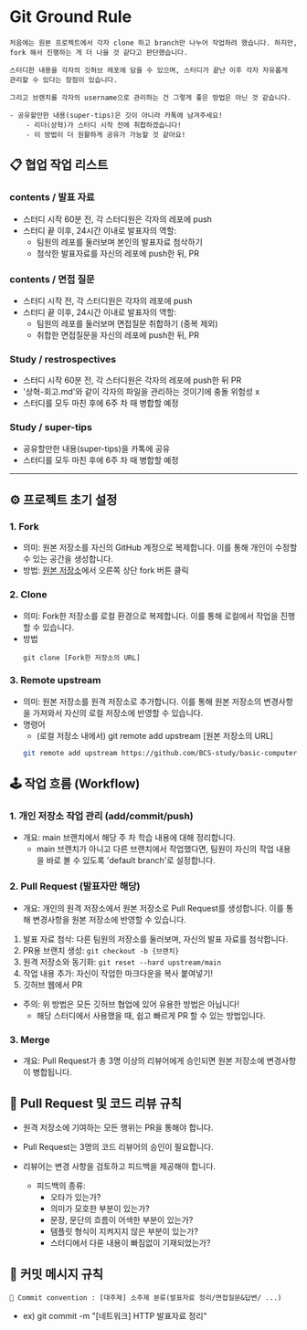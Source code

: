 # Git Ground Rule
```
처음에는 원본 프로젝트에서 각자 clone 하고 branch만 나누어 작업하려 했습니다. 하지만, fork 해서 진행하는 게 더 나을 것 같다고 판단했습니다. 

스터디한 내용을 각자의 깃허브 레포에 담을 수 있으며, 스터디가 끝난 이후 각자 자유롭게 관리할 수 있다는 장점이 있습니다. 

그리고 브랜치를 각자의 username으로 관리하는 건 그렇게 좋은 방법은 아닌 것 같습니다.

- 공유할만한 내용(super-tips)은 깃이 아니라 카톡에 남겨주세요!
    - 리더(상혁)가 스터디 시작 전에 취합하겠습니다!
    - 이 방법이 더 원활하게 공유가 가능할 것 같아요!
```
## 📋 협업 작업 리스트
### contents / 발표 자료
- 스터디 시작 60분 전, 각 스터디원은 각자의 레포에 push
- 스터디 끝 이후, 24시간 이내로 발표자의 역할:
    - 팀원의 레포를 둘러보며 본인의 발표자료 첨삭하기
    - 첨삭한 발표자료를 자신의 레포에 push한 뒤, PR

### contents / 면접 질문
- 스터디 시작 전, 각 스터디원은 각자의 레포에 push
- 스터디 끝 이후, 24시간 이내로 발표자의 역할:
    - 팀원의 레포를 둘러보며 면접질문 취합하기 (중복 제외)
    - 취합한 면접질문을 자신의 레포에 push한 뒤, PR

### Study / restrospectives
- 스터디 시작 60분 전, 각 스터디원은 각자의 레포에 push한 뒤 PR
- '상혁-회고.md'와 같이 각자의 파일을 관리하는 것이기에 충돌 위험성 x
- 스터디를 모두 마친 후에 6주 차 때 병합할 예정

### Study / super-tips
- 공유할만한 내용(super-tips)을 카톡에 공유
- 스터디를 모두 마친 후에 6주 차 때 병합할 예정

---
## ⚙️ 프로젝트 초기 설정

### 1. Fork
- 의미: 원본 저장소를 자신의 GitHub 계정으로 복제합니다. 이를 통해 개인이 수정할 수 있는 공간을 생성합니다.
- 방법: [원본 저장소](https://github.com/BCS-study/basic-computer-science)에서 오른쪽 상단 fork 버튼 클릭

### 2. Clone
- 의미: Fork한 저장소를 로컬 환경으로 복제합니다. 이를 통해 로컬에서 작업을 진행할 수 있습니다.
- 방법
   ```
   git clone [Fork한 저장소의 URL]
   ```

### 3. Remote upstream
- 의미: 원본 저장소를 원격 저장소로 추가합니다. 이를 통해 원본 저장소의 변경사항을 가져와서 자신의 로컬 저장소에 반영할 수 있습니다.
- 명령어
    - (로컬 저장소 내에서) git remote add upstream [원본 저장소의 URL]
   ```bash
   git remote add upstream https://github.com/BCS-study/basic-computer-science
   ```

## 🕹️ 작업 흐름 (Workflow)

### 1. 개인 저장소 작업 관리 (add/commit/push)
- 개요: main 브랜치에서 해당 주 차 학습 내용에 대해 정리합니다. 
  - main 브랜치가 아니고 다른 브랜치에서 작업했다면, 팀원이 자신의 작업 내용을 바로 볼 수 있도록 'default branch'로 설정합니다.

### 2. Pull Request (발표자만 해당)
- 개요: 개인의 원격 저장소에서 원본 저장소로 Pull Request를 생성합니다. 이를 통해 변경사항을 원본 저장소에 반영할 수 있습니다.
1. 발표 자료 첨삭: 다른 팀원의 저장소를 둘러보며, 자신의 발표 자료를 첨삭합니다.
2. PR용 브랜치 생성: `git checkout -b {브랜치}`
3. 원격 저장소와 동기화: `git reset --hard upstream/main`
4. 작업 내용 추가: 자신이 작업한 마크다운을 복사 붙여넣기!
5. 깃허브 웹에서 PR
- 주의: 위 방법은 모든 깃허브 협업에 있어 유용한 방법은 아닙니다!
  - 해당 스터디에서 사용했을 때, 쉽고 빠르게 PR 할 수 있는 방법입니다. 

### 3. Merge
- 개요: Pull Request가 총 3명 이상의 리뷰어에게 승인되면 원본 저장소에 변경사항이 병합됩니다.

## 📩 Pull Request 및 코드 리뷰 규칙
- 원격 저장소에 기여하는 모든 행위는 PR을 통해야 합니다.
- Pull Request는 3명의 코드 리뷰어의 승인이 필요합니다.
- 리뷰어는 변경 사항을 검토하고 피드백을 제공해야 합니다.

    - 피드백의 종류:
        - 오타가 있는가?
        - 의미가 모호한 부분이 있는가?
        - 문장, 문단의 흐름이 어색한 부분이 있는가?
        - 템플릿 형식이 지켜지지 않은 부분이 있는가?
        - 스터디에서 다룬 내용이 빠짐없이 기재되었는가?

## 📄 커밋 메시지 규칙
```📍 Commit convention : [대주제] 소주제 분류(발표자료 정리/면접질문&답변/ ...)```
- ex) git commit -m "[네트워크] HTTP 발표자료 정리"